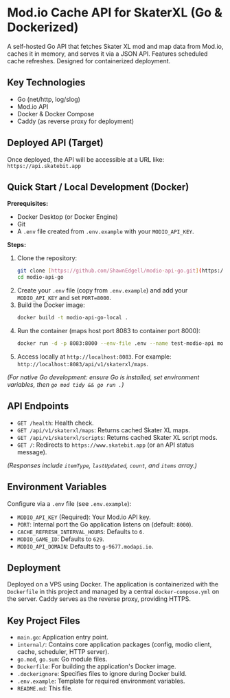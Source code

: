 # Mod.io Cache API for SkaterXL (Go & Dockerized)

A self-hosted Go API that fetches Skater XL mod and map data from Mod.io, caches it in memory, and serves it via a JSON API. Features scheduled cache refreshes. Designed for containerized deployment.

## Key Technologies

- Go (net/http, log/slog)
- Mod.io API
- Docker & Docker Compose
- Caddy (as reverse proxy for deployment)

## Deployed API (Target)

Once deployed, the API will be accessible at a URL like:
`https://api.skatebit.app`

## Quick Start / Local Development (Docker)

**Prerequisites:**

- Docker Desktop (or Docker Engine)
- Git
- A `.env` file created from `.env.example` with your `MODIO_API_KEY`.

**Steps:**

1.  Clone the repository:
    ```bash
    git clone [https://github.com/ShawnEdgell/modio-api-go.git](https://github.com/ShawnEdgell/modio-api-go.git) # Replace with your repo URL
    cd modio-api-go
    ```
2.  Create your `.env` file (copy from `.env.example`) and add your `MODIO_API_KEY` and set `PORT=8000`.
3.  Build the Docker image:
    ```bash
    docker build -t modio-api-go-local .
    ```
4.  Run the container (maps host port 8083 to container port 8000):
    ```bash
    docker run -d -p 8083:8000 --env-file .env --name test-modio-api modio-api-go-local
    ```
5.  Access locally at `http://localhost:8083`. For example: `http://localhost:8083/api/v1/skaterxl/maps`.

_(For native Go development: ensure Go is installed, set environment variables, then `go mod tidy && go run .`)_

## API Endpoints

- `GET /health`: Health check.
- `GET /api/v1/skaterxl/maps`: Returns cached Skater XL maps.
- `GET /api/v1/skaterxl/scripts`: Returns cached Skater XL script mods.
- `GET /`: Redirects to `https://www.skatebit.app` (or an API status message).

_(Responses include `itemType`, `lastUpdated`, `count`, and `items` array.)_

## Environment Variables

Configure via a `.env` file (see `.env.example`):

- `MODIO_API_KEY` (Required): Your Mod.io API key.
- `PORT`: Internal port the Go application listens on (default: `8000`).
- `CACHE_REFRESH_INTERVAL_HOURS`: Defaults to `6`.
- `MODIO_GAME_ID`: Defaults to `629`.
- `MODIO_API_DOMAIN`: Defaults to `g-9677.modapi.io`.

## Deployment

Deployed on a VPS using Docker. The application is containerized with the `Dockerfile` in this project and managed by a central `docker-compose.yml` on the server. Caddy serves as the reverse proxy, providing HTTPS.

## Key Project Files

- `main.go`: Application entry point.
- `internal/`: Contains core application packages (config, modio client, cache, scheduler, HTTP server).
- `go.mod`, `go.sum`: Go module files.
- `Dockerfile`: For building the application's Docker image.
- `.dockerignore`: Specifies files to ignore during Docker build.
- `.env.example`: Template for required environment variables.
- `README.md`: This file.
